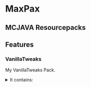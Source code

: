 # MaxPax

## MCJAVA Resourcepacks


## Features

### VanillaTweaks
My VanillaTweaks Pack.

<details>
<summary>It contains:</summary>

* SofterWool
* RedIronGolemFlowers
* StemToLog
* BetterParticles
* HDShieldBanners
* PinkEndRods
* AnimatedCampfireItem
* 2DSpyglass
* ClassicNetheriteArmor
* PlainLeatherArmor
* UniversalLushGrass
* SmootherOakLog
* CircleLogTops
* BetterBedrock
* TwinklingStars
* ShorterGrass
* ShorterTallGrass
* NoCaveSounds
* QuieterConsumables
* QuieterWater
* QuieterNetherPortals
* QuieterRain
* QuieterThunder
* QuieterExplosions
* QuieterDispensersDroppers
* QuieterMinecarts
* QuieterFire
* QuieterPistons
* QuieterBats
* QuieterBees
* QuieterCamels
* QuieterCows
* QuieterChickens
* QuieterCats
* QuieterEndermen
* QuieterPigs
* QuieterPhantoms
* QuieterSheep
* QuieterWolves
* QuieterVillagers
* VisualInfestedStoneItems
* VisualWaxedCopperItems
* ClearBannerPatterns
* HungerPreview
* MusicDiscRedstonePreview
* DirectionalDispensersDroppers
* BetterObservers
* GroovyLevers
* VisibleTripwires
* CompassLodestone
* VisualHoney
* NoteblockBanners
* ArabicNumerals
* SuspiciousSandGravelBorders
* StickyPistonSides
* CleanerWorldBorder
* TransparentPumpkin
* LowerShield
* LowerFire
* 3DBookshelves
* 3DChiseledBookshelves
* 3DLadders
* 3DChains
* 3DPointedDripstone
* 3DAmethyst
* 3DLilyPads
* 3DIronBars
* 3DSugarcane
* 3DRails
* 3DDoors
* 3DTrapdoors
* 3DMushrooms
* 3DVines
* 3DGlowLichen
* 3DStonecutters
* 3DSunMoon
* MoreCrosshairs-4AngledDot
* WitherHearts
* PingColorIndicator
* RainbowExperience
* SmootherFont
* ClassicPanorama
* OldOres
* OldCobblestone
* OldGravel
* OldNetherrack
* OldLava
* OldObsidian
* OldWater
* OldIce
* OldWoolColors
* 1.11ShulkerBoxes
* OldEnchantGlint
* PoppyToRose
* BedIcons
* TerracottatoHardenedClay
* DirtPathToGrassPath
* PotterySherdToShard
* ZombiePigman
* OldDoorSounds
* OldDamageSounds
* OldXpSounds
* OldExplosionSounds
* OldPlanks
* SmileyAxolotls
* Beeralis
* LegacySnowball
* LegacyEmerald
* BedrockDriedKelpItem
* ItemStitchingFix
* DripleafFixBig
* DripleafFixSmall
* ConsistentBucketFix
* CactusBottomFix
* ConsistentTadpoleBucket
* BlazeFix
* SlimeParticleFix
* HoeFix
* CloudFogFix
* ProperBreakParticles
* DirectionalHoppers
* SoulSoilSoulCampfire
* AshlessCampfires
* NoJavaEditionTitle
* ClassicMinecraftLogo
* StoneBackground
* SmoothDirt
* NoBowlParticles
* ItemHoldFix
* RedstonePowerLevels
* CleanRedstoneDust
* 3DRedstoneWire
* NumberedHotbar
* DarkUI
* BrewingGuide
* BlueWidgetsHighlight
<details>